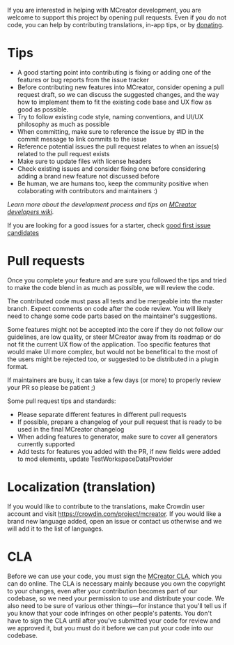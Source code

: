 If you are interested in helping with MCreator development, you are welcome to support this project by 
opening pull requests. Even if you do not code, you can help by contributing translations, in-app tips, or
by [donating](https://mcreator.net/donate).

# Tips

* A good starting point into contributing is fixing or adding one of the features or bug reports from the issue tracker
* Before contributing new features into MCreator, consider opening a pull request draft, so we can discuss the suggested 
changes, and the way how to implement them to fit the existing code base and UX flow as good as possible.
* Try to follow existing code style, naming conventions, and UI/UX philosophy as much as possible
* When committing, make sure to reference the issue by #ID in the commit message to link commits to the issue
* Reference potential issues the pull request relates to when an issue(s) related to the pull request exists
* Make sure to update files with license headers
* Check existing issues and consider fixing one before considering adding a brand new feature not discussed before
* Be human, we are humans too, keep the community positive when colaborating with contributors and maintainers :)

*Learn more about the development process and tips on [MCreator developers wiki](https://github.com/MCreator/MCreator/wiki).*

If you are looking for a good issues for a starter, check [good first issue candidates](https://github.com/MCreator/MCreator/issues?q=is%3Aissue+is%3Aopen+label%3A%22good+first+issue%22)

# Pull requests

Once you complete your feature and are sure you followed the tips and tried to make the code blend in as much as possible, we will review the code.

The contributed code must pass all tests and be mergeable into the master branch. Expect comments on code after the code review. You will likely
need to change some code parts based on the maintainer's suggestions.

Some features might not be accepted into the core if they do not follow our guidelines, are low quality, or steer MCreator away from its roadmap 
or do not fit the current UX flow of the application. Too specific features that would make UI more complex, but would not be benefitical to the
most of the users might be rejected too, or suggested to be distributed in a plugin format.

If maintainers are busy, it can take a few days (or more) to properly review your PR so please be patient ;)

Some pull request tips and standards:
* Please separate different features in different pull requests
* If possible, prepare a changelog of your pull request that is ready to be used in the final MCreator changelog
* When adding features to generator, make sure to cover all generators currently supported
* Add tests for features you added with the PR, if new fields were added to mod elements, update TestWorkspaceDataProvider

# Localization (translation)

If you would like to contribute to the translations, make Crowdin user account and visit https://crowdin.com/project/mcreator. If you would like a brand new language added, open an issue or contact us otherwise and we will add it to the list of languages.

# CLA

Before we can use your code, you must sign the [MCreator CLA](https://cla-assistant.io/MCreator/MCreator), which you can do online.
The CLA is necessary mainly because you own the copyright to your changes, even after your contribution 
becomes part of our codebase, so we need your permission to use and distribute your code. We also need to be sure 
of various other things—for instance that you'll tell us if you know that your code infringes on other people's patents. 
You don't have to sign the CLA until after you've submitted your code for review and we approved it, but you must do it before
 we can put your code into our codebase.
